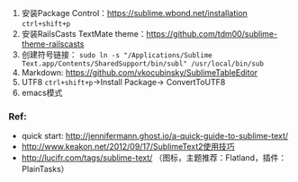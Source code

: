 1. 安装Package Control：https://sublime.wbond.net/installation
`ctrl+shift+p`
2. 安装RailsCasts TextMate theme：https://github.com/tdm00/sublime-theme-railscasts
3. 创建符号链接：
`sudo ln -s "/Applications/Sublime Text.app/Contents/SharedSupport/bin/subl" /usr/local/bin/sub`
4. Markdown: https://github.com/vkocubinsky/SublimeTableEditor
4. UTF8 `ctrl+shift+p`->Install Package-> ConvertToUTF8
5. emacs模式

### Ref:
- quick start: http://jennifermann.ghost.io/a-quick-guide-to-sublime-text/
- http://www.keakon.net/2012/09/17/SublimeText2使用技巧
- http://lucifr.com/tags/sublime-text/ （图标，主题推荐：Flatland，插件：PlainTasks）